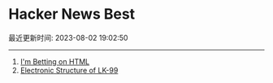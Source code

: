 # Hacker News Best

最近更新时间: 2023-08-02 19:02:50

--- 
1. [I'm Betting on HTML](https://catskull.net/html.html) 
2. [Electronic Structure of LK-99](https://arxiv.org/abs/2308.00676) 
